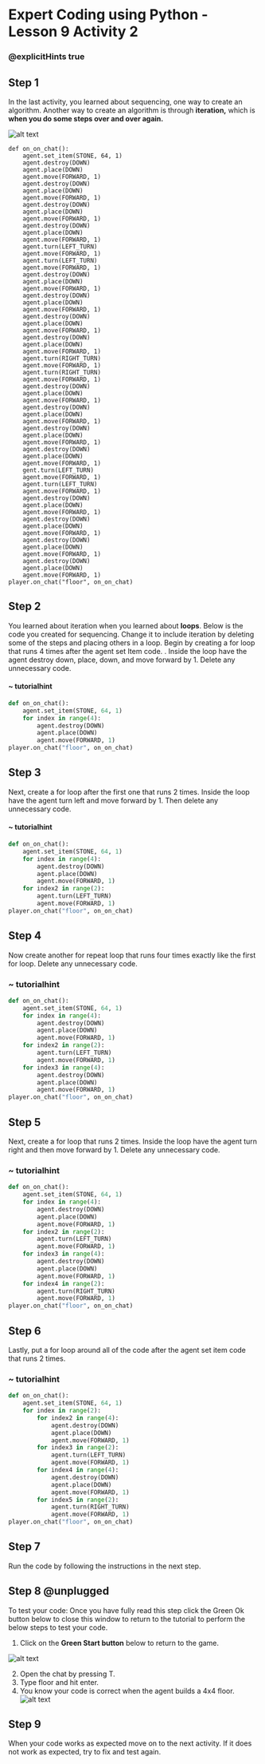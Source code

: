 # Expert Coding using Python - Lesson 9 Activity 2
### @explicitHints true

## Step 1

In the last activity, you learned about sequencing, one way to create an algorithm.  Another way to create an algorithm is through **iteration,** which is **when you do some steps over and over again.** 


![alt text](https://expertjs.codingcredentials.com/Lesson9/9.1/9.2.JPG?raw=true  "Iteration")


```template
def on_on_chat():
    agent.set_item(STONE, 64, 1)
    agent.destroy(DOWN)
    agent.place(DOWN)
    agent.move(FORWARD, 1)
    agent.destroy(DOWN)
    agent.place(DOWN)
    agent.move(FORWARD, 1)
    agent.destroy(DOWN)
    agent.place(DOWN)
    agent.move(FORWARD, 1)
    agent.destroy(DOWN)
    agent.place(DOWN)
    agent.move(FORWARD, 1)
    agent.turn(LEFT_TURN)
    agent.move(FORWARD, 1)
    agent.turn(LEFT_TURN)
    agent.move(FORWARD, 1)
    agent.destroy(DOWN)
    agent.place(DOWN)
    agent.move(FORWARD, 1)
    agent.destroy(DOWN)
    agent.place(DOWN)
    agent.move(FORWARD, 1)
    agent.destroy(DOWN)
    agent.place(DOWN)
    agent.move(FORWARD, 1)
    agent.destroy(DOWN)
    agent.place(DOWN)
    agent.move(FORWARD, 1)
    agent.turn(RIGHT_TURN)
    agent.move(FORWARD, 1)
    agent.turn(RIGHT_TURN)
    agent.move(FORWARD, 1)
    agent.destroy(DOWN)
    agent.place(DOWN)
    agent.move(FORWARD, 1)
    agent.destroy(DOWN)
    agent.place(DOWN)
    agent.move(FORWARD, 1)
    agent.destroy(DOWN)
    agent.place(DOWN)
    agent.move(FORWARD, 1)
    agent.destroy(DOWN)
    agent.place(DOWN)
    agent.move(FORWARD, 1)
    gent.turn(LEFT_TURN)
    agent.move(FORWARD, 1)
    agent.turn(LEFT_TURN)
    agent.move(FORWARD, 1)
    agent.destroy(DOWN)
    agent.place(DOWN)
    agent.move(FORWARD, 1)
    agent.destroy(DOWN)
    agent.place(DOWN)
    agent.move(FORWARD, 1)
    agent.destroy(DOWN)
    agent.place(DOWN)
    agent.move(FORWARD, 1)
    agent.destroy(DOWN)
    agent.place(DOWN)
    agent.move(FORWARD, 1)
player.on_chat("floor", on_on_chat)
```

## Step 2

You learned about iteration when you learned about **loops**.  Below is the code you created for sequencing.   Change it to include iteration by deleting some of the steps and placing others in a loop. Begin by creating a for loop that runs 4 times after the agent set Item code. . Inside the loop have the agent destroy down, place, down, and move forward by 1. Delete any unnecessary code. 




#### ~ tutorialhint

```python 
def on_on_chat():
    agent.set_item(STONE, 64, 1)
    for index in range(4):
        agent.destroy(DOWN)
        agent.place(DOWN)
        agent.move(FORWARD, 1)
player.on_chat("floor", on_on_chat)
```


## Step 3
Next, create a for loop after the first one that runs 2 times.  Inside the loop have the agent turn left and move forward by 1. 
Then delete any unnecessary code. 

#### ~ tutorialhint

```python 
def on_on_chat():
    agent.set_item(STONE, 64, 1)
    for index in range(4):
        agent.destroy(DOWN)
        agent.place(DOWN)
        agent.move(FORWARD, 1)
    for index2 in range(2):
        agent.turn(LEFT_TURN)
        agent.move(FORWARD, 1)
player.on_chat("floor", on_on_chat)
```

## Step 4
Now create another for repeat loop that runs four times exactly like the first for loop.  Delete any unnecessary code. 


### ~ tutorialhint

```python 
def on_on_chat():
    agent.set_item(STONE, 64, 1)
    for index in range(4):
        agent.destroy(DOWN)
        agent.place(DOWN)
        agent.move(FORWARD, 1)
    for index2 in range(2):
        agent.turn(LEFT_TURN)
        agent.move(FORWARD, 1)
    for index3 in range(4):
        agent.destroy(DOWN)
        agent.place(DOWN)
        agent.move(FORWARD, 1)
player.on_chat("floor", on_on_chat)
```

## Step 5
Next, create a for loop that runs 2 times. Inside the loop have the agent turn right and then move forward by 1. Delete any unnecessary code. 


### ~ tutorialhint

```python 
def on_on_chat():
    agent.set_item(STONE, 64, 1)
    for index in range(4):
        agent.destroy(DOWN)
        agent.place(DOWN)
        agent.move(FORWARD, 1)
    for index2 in range(2):
        agent.turn(LEFT_TURN)
        agent.move(FORWARD, 1)
    for index3 in range(4):
        agent.destroy(DOWN)
        agent.place(DOWN)
        agent.move(FORWARD, 1)
    for index4 in range(2):
        agent.turn(RIGHT_TURN)
        agent.move(FORWARD, 1)
player.on_chat("floor", on_on_chat)
```


## Step 6
Lastly, put a for loop around all of the code after the agent set item code that runs 2 times.  

### ~ tutorialhint

```python 
def on_on_chat():
    agent.set_item(STONE, 64, 1)
    for index in range(2):
        for index2 in range(4):
            agent.destroy(DOWN)
            agent.place(DOWN)
            agent.move(FORWARD, 1)
        for index3 in range(2):
            agent.turn(LEFT_TURN)
            agent.move(FORWARD, 1)
        for index4 in range(4):
            agent.destroy(DOWN)
            agent.place(DOWN)
            agent.move(FORWARD, 1)
        for index5 in range(2):
            agent.turn(RIGHT_TURN)
            agent.move(FORWARD, 1)
player.on_chat("floor", on_on_chat)

```


## Step 7

Run the code by following the instructions in the next step.


## Step 8 @unplugged
To test your code:
Once you have fully read this step click the Green Ok button below to close this window to return to the tutorial to perform the below steps to test your code.

1. Click on the **Green Start button** below to return to the game.

  

![alt text](https://expertjs.codingcredentials.com/Lesson1/1.1/1.JPG?raw=true  "Start")

2. Open the chat by pressing T. 
3. Type floor and hit enter. 
4. You know your code is correct when the agent builds a 4x4 floor. 
    ![alt text](https://expertjs.codingcredentials.com/Lesson9/9.1/9.1.1.png?raw=true  "code")

## Step 9

When your code works as expected move on to the next activity.
If it does not work as expected, try to fix and test again.
